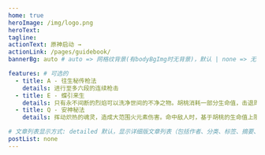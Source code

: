 ```yaml
---
home: true
heroImage: /img/logo.png
heroText: 
tagline: 
actionText: 原神启动 →
actionLink: /pages/guidebook/
bannerBg: auto # auto => 网格纹背景(有bodyBgImg时无背景)，默认 | none => 无 | '大图地址' | background: 自定义背景样式       提示：如发现文本颜色不适应你的背景时可以到palette.styl修改$bannerTextColor变量

features: # 可选的
  - title: A - 往生秘传枪法
    details: 进行至多六段的连续枪击
  - title: E - 蝶引来生
    details: 只有永不间断的烈焰可以洗净世间的不净之物。胡桃消耗一部分生命值，击退周围敌人，进入彼岸蝶舞状态。
  - title: Q - 安神秘法
    details: 挥动炽热的魂灵，造成大范围火元素伤害。命中敌人时，基于胡桃的生命值上限，恢复胡桃的生命值，这个效果最多对5个命中的敌人生效。如果技能命中时胡桃的生命值低于或等于50%，则造成更高的伤害与治疗量。

# 文章列表显示方式: detailed 默认，显示详细版文章列表（包括作者、分类、标签、摘要、分页等）| simple => 显示简约版文章列表（仅标题和日期）| none 不显示文章列表
postList: none
---
```

